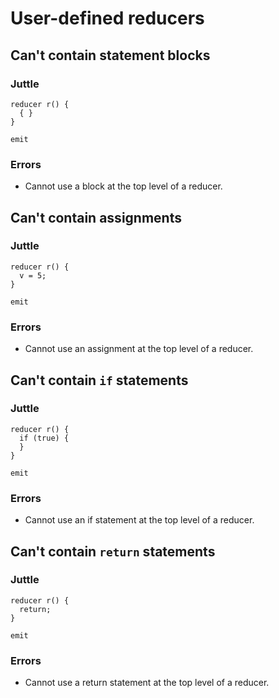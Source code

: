 # User-defined reducers

## Can't contain statement blocks

### Juttle

    reducer r() {
      { }
    }

    emit

### Errors

  * Cannot use a block at the top level of a reducer.

## Can't contain assignments

### Juttle

    reducer r() {
      v = 5;
    }

    emit

### Errors

  * Cannot use an assignment at the top level of a reducer.

## Can't contain `if` statements

### Juttle

    reducer r() {
      if (true) {
      }
    }

    emit

### Errors

  * Cannot use an if statement at the top level of a reducer.

## Can't contain `return` statements

### Juttle

    reducer r() {
      return;
    }

    emit

### Errors

  * Cannot use a return statement at the top level of a reducer.

